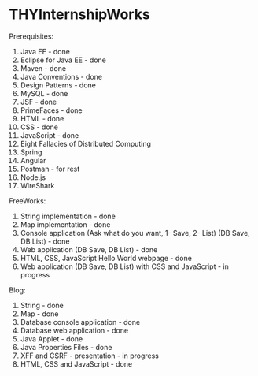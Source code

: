 # THYInternshipWorks

Prerequisites:

1. Java EE - done
2. Eclipse for Java EE - done
3. Maven - done
4. Java Conventions - done
5. Design Patterns - done
6. MySQL - done
7. JSF - done
8. PrimeFaces - done
9. HTML - done
10. CSS - done
11. JavaScript - done
12. Eight Fallacies of Distributed Computing
13. Spring
14. Angular 
15. Postman - for rest
16. Node.js
17. WireShark


FreeWorks:

1. String implementation - done
1. Map implementation - done
2. Console application (Ask what do you want, 1- Save, 2- List) (DB Save, DB List) - done
3. Web application (DB Save, DB List) - done
4. HTML, CSS, JavaScript Hello World webpage - done
4. Web application (DB Save, DB List) with CSS and JavaScript - in progress


Blog:
1. String - done
2. Map - done
3. Database console application - done
4. Database web application - done
5. Java Applet - done
6. Java Properties Files - done
7. XFF and CSRF - presentation - in progress
8. HTML, CSS and JavaScript - done



